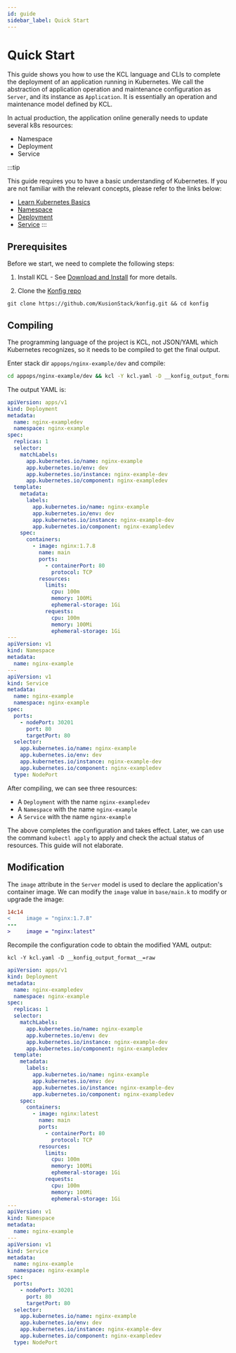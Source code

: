 ```yaml
---
id: guide
sidebar_label: Quick Start
---
```


# Quick Start

This guide shows you how to use the KCL language and CLIs to complete the deployment of an application running in Kubernetes. We call the abstraction of application operation and maintenance configuration as `Server`, and its instance as `Application`. It is essentially an operation and maintenance model defined by KCL.

In actual production, the application online generally needs to update several k8s resources:

- Namespace
- Deployment
- Service

:::tip

This guide requires you to have a basic understanding of Kubernetes. If you are not familiar with the relevant concepts, please refer to the links below:

- [Learn Kubernetes Basics](https://kubernetes.io/docs/tutorials/kubernetes-basics/)
- [Namespace](https://kubernetes.io/docs/concepts/overview/working-with-objects/namespaces/)
- [Deployment](https://kubernetes.io/docs/concepts/workloads/controllers/deployment/)
- [Service](https://kubernetes.io/docs/concepts/services-networking/service/)
  :::

## Prerequisites

Before we start, we need to complete the following steps:

1. Install KCL - See [Download and Install](/docs/user_docs/getting-started/install) for more details.

2. Clone the [Konfig repo](https://github.com/KusionStack/konfig.git)

```shell
git clone https://github.com/KusionStack/konfig.git && cd konfig
```

## Compiling

The programming language of the project is KCL, not JSON/YAML which Kubernetes recognizes, so it needs to be compiled to get the final output.

Enter stack dir `appops/nginx-example/dev` and compile:

```bash
cd appops/nginx-example/dev && kcl -Y kcl.yaml -D __konfig_output_format__=raw
```

The output YAML is:

```yaml
apiVersion: apps/v1
kind: Deployment
metadata:
  name: nginx-exampledev
  namespace: nginx-example
spec:
  replicas: 1
  selector:
    matchLabels:
      app.kubernetes.io/name: nginx-example
      app.kubernetes.io/env: dev
      app.kubernetes.io/instance: nginx-example-dev
      app.kubernetes.io/component: nginx-exampledev
  template:
    metadata:
      labels:
        app.kubernetes.io/name: nginx-example
        app.kubernetes.io/env: dev
        app.kubernetes.io/instance: nginx-example-dev
        app.kubernetes.io/component: nginx-exampledev
    spec:
      containers:
        - image: nginx:1.7.8
          name: main
          ports:
            - containerPort: 80
              protocol: TCP
          resources:
            limits:
              cpu: 100m
              memory: 100Mi
              ephemeral-storage: 1Gi
            requests:
              cpu: 100m
              memory: 100Mi
              ephemeral-storage: 1Gi
---
apiVersion: v1
kind: Namespace
metadata:
  name: nginx-example
---
apiVersion: v1
kind: Service
metadata:
  name: nginx-example
  namespace: nginx-example
spec:
  ports:
    - nodePort: 30201
      port: 80
      targetPort: 80
  selector:
    app.kubernetes.io/name: nginx-example
    app.kubernetes.io/env: dev
    app.kubernetes.io/instance: nginx-example-dev
    app.kubernetes.io/component: nginx-exampledev
  type: NodePort
```

After compiling, we can see three resources:

- A `Deployment` with the name `nginx-exampledev`
- A `Namespace` with the name `nginx-example`
- A `Service` with the name `nginx-example`

The above completes the configuration and takes effect. Later, we can use the command `kubectl apply` to apply and check the actual status of resources. This guide will not elaborate.

## Modification

The `image` attribute in the `Server` model is used to declare the application's container image. We can modify the `image` value in `base/main.k` to modify or upgrade the image:

```diff
14c14
<     image = "nginx:1.7.8"
---
>     image = "nginx:latest"
```

Recompile the configuration code to obtain the modified YAML output:

```shell
kcl -Y kcl.yaml -D __konfig_output_format__=raw
```

```yaml
apiVersion: apps/v1
kind: Deployment
metadata:
  name: nginx-exampledev
  namespace: nginx-example
spec:
  replicas: 1
  selector:
    matchLabels:
      app.kubernetes.io/name: nginx-example
      app.kubernetes.io/env: dev
      app.kubernetes.io/instance: nginx-example-dev
      app.kubernetes.io/component: nginx-exampledev
  template:
    metadata:
      labels:
        app.kubernetes.io/name: nginx-example
        app.kubernetes.io/env: dev
        app.kubernetes.io/instance: nginx-example-dev
        app.kubernetes.io/component: nginx-exampledev
    spec:
      containers:
        - image: nginx:latest
          name: main
          ports:
            - containerPort: 80
              protocol: TCP
          resources:
            limits:
              cpu: 100m
              memory: 100Mi
              ephemeral-storage: 1Gi
            requests:
              cpu: 100m
              memory: 100Mi
              ephemeral-storage: 1Gi
---
apiVersion: v1
kind: Namespace
metadata:
  name: nginx-example
---
apiVersion: v1
kind: Service
metadata:
  name: nginx-example
  namespace: nginx-example
spec:
  ports:
    - nodePort: 30201
      port: 80
      targetPort: 80
  selector:
    app.kubernetes.io/name: nginx-example
    app.kubernetes.io/env: dev
    app.kubernetes.io/instance: nginx-example-dev
    app.kubernetes.io/component: nginx-exampledev
  type: NodePort
```
